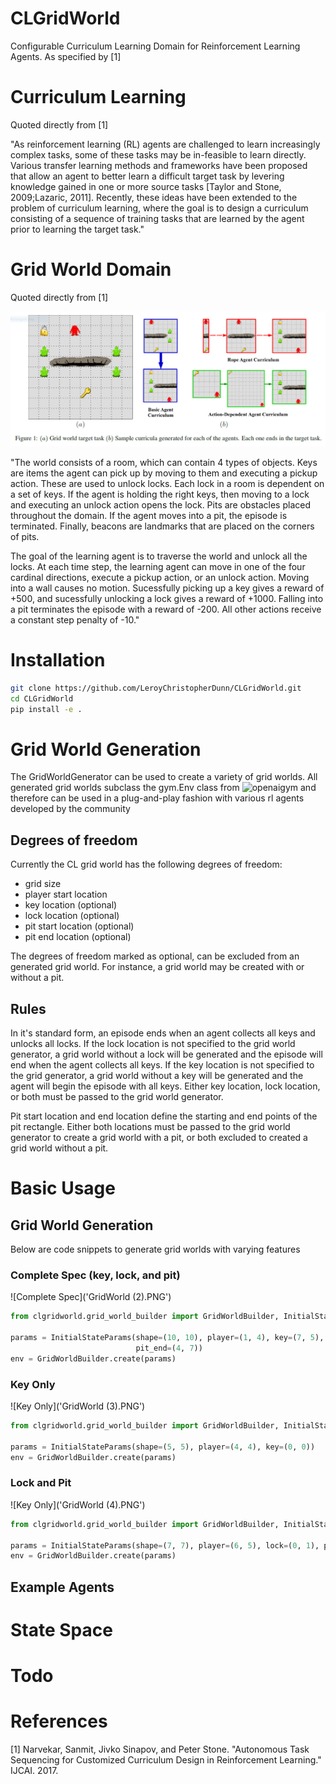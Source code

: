 # CLGridWorld
Configurable Curriculum Learning Domain for Reinforcement Learning Agents. As specified by [1]

# Curriculum Learning

Quoted directly from [1]

"As reinforcement learning (RL) agents are challenged to learn increasingly complex tasks, some of these tasks may be in-feasible to learn directly. Various transfer learning methods and frameworks have been proposed that allow an agent to better learn a difficult target task by levering knowledge gained in one or more source tasks [Taylor and Stone, 2009;Lazaric, 2011]. Recently, these ideas have been extended to the problem of curriculum learning, where the goal is to design a curriculum consisting of a sequence of training tasks that are learned by the agent prior to learning the target task."

# Grid World Domain

Quoted directly from [1]

![GridWorld](GridWorld.PNG)

"The world consists of a room, which can contain 4 types of objects. Keys are items the agent can pick up by moving to them and executing a pickup action. These are used to unlock locks. Each lock in a room is dependent on a set of keys. If the agent is holding the right keys, then moving to a lock and executing an unlock action opens the lock. Pits are obstacles placed throughout the domain. If the agent moves into a pit, the episode is terminated. Finally, beacons are landmarks that are placed on the corners of pits. 

The goal of the learning agent is to traverse the world and unlock all the locks. At each time step, the learning agent can move in one of the four cardinal directions, execute a pickup action, or an unlock action. Moving into a wall causes no motion. Sucessfully picking up a key gives a reward of +500, and sucessfully unlocking a lock gives a reward of +1000. Falling into a pit terminates the episode with a reward of -200. All other actions receive a constant step penalty of -10."

# Installation

```bash
git clone https://github.com/LeroyChristopherDunn/CLGridWorld.git
cd CLGridWorld
pip install -e .
```

# Grid World Generation

The GridWorldGenerator can be used to create a variety of grid worlds. All generated grid worlds subclass the gym.Env class from ![openaigym](https://github.com/openai/gym/blob/master/README.rst) and therefore can be used in a plug-and-play fashion with various rl agents developed by the community

## Degrees of freedom

Currently the CL grid world has the following degrees of freedom:

- grid size
- player start location
- key location (optional)
- lock location (optional)
- pit start location (optional)
- pit end location (optional)

The degrees of freedom marked as optional, can be excluded from an generated grid world. For instance, a grid world may be created with or without a pit. 

## Rules

In it's standard form, an episode ends when an agent collects all keys and unlocks all locks. If the lock location is not specified to the grid world generator, a grid world without a lock will be generated and the episode will end when the agent collects all keys. If the key location is not specified to the grid generator, a grid world without a key will be generated and the agent will begin the episode with all keys. Either key location, lock location, or both must be passed to the grid world generator. 

Pit start location and end location define the starting and end points of the pit rectangle. Either both locations must be passed to the grid world generator to create a grid world with a pit, or both excluded to created a grid world without a pit.

# Basic Usage

## Grid World Generation

Below are code snippets to generate grid worlds with varying features

### Complete Spec (key, lock, and pit)

![Complete Spec]('GridWorld (2).PNG')

```python
from clgridworld.grid_world_builder import GridWorldBuilder, InitialStateParams

params = InitialStateParams(shape=(10, 10), player=(1, 4), key=(7, 5), lock=(1, 1), pit_start=(4, 2),
                            pit_end=(4, 7))    
env = GridWorldBuilder.create(params)
```

### Key Only

![Key Only]('GridWorld (3).PNG')

```python
from clgridworld.grid_world_builder import GridWorldBuilder, InitialStateParams

params = InitialStateParams(shape=(5, 5), player=(4, 4), key=(0, 0))
env = GridWorldBuilder.create(params)
```

### Lock and Pit

![Key Only]('GridWorld (4).PNG')

```python
from clgridworld.grid_world_builder import GridWorldBuilder, InitialStateParams

params = InitialStateParams(shape=(7, 7), player=(6, 5), lock=(0, 1), pit_start=(3, 2), pit_end=(3, 6))
env = GridWorldBuilder.create(params)
```

## Example Agents

# State Space

# Todo

# References

[1] Narvekar, Sanmit, Jivko Sinapov, and Peter Stone. "Autonomous Task Sequencing for Customized Curriculum Design in Reinforcement Learning." IJCAI. 2017.



